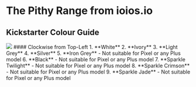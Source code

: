 # The Pithy Range from ioios.io
## Kickstarter Colour Guide
<img src="https://raw.githubusercontent.com//ioios-io/assembly/main/assets/Colours.jpeg">
#### Clockwise from Top-Left
1. **White**
2. **Ivory**
3. **Light Grey**
4. **Silver**
5. **Iron Grey** - Not suitable for Pixel or any Plus model
6. **Black** - Not suitable for Pixel or any Plus model
7. **Sparkle Twilight** - Not suitable for Pixel or any Plus model
8. **Sparkle Crimson** - Not suitable for Pixel or any Plus model
9. **Sparkle Jade** - Not suitable for Pixel or any Plus model